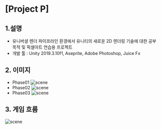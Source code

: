 # [Project P]

## 1.설명
* 유니버셜 렌더 파이프라인 환경에서 유니티의 새로운 2D 렌더링 기술에 대한 공부 목적 및 픽셀아트 연습용 프로젝트
* 개발 툴 : Unity 2019.3.10f1, Aseprite, Adobe Photoshop, Juice Fx


## 2. 이미지
* Phase01
![scene](https://blogfiles.pstatic.net/MjAyMDA1MDJfMTA5/MDAxNTg4MzQ4MDc3MTMw.IGgONOHW3ZmW6iIVstw2ENoAPk4d00U8SV3zonIcnZ0g.uSujFGRizIDg8P1lnRGV5nDKPlqxOPrxIkgSmiKgIeQg.GIF.gaebhi/1opti.gif?type=w1 "phase01")
* Phase02
![scene](https://blogfiles.pstatic.net/MjAyMDA1MDJfMjUz/MDAxNTg4MzQ3MDEyODQ0.7cEFLyxOw4hTqRtoK-lxlCqjl4_jzYdwJ1qDlAABiBsg.W2Q6KTe4miYxJpTnnJGeQIL5Ngpp1HIJb5sedAWKtHkg.GIF.gaebhi/2.gif?type=w1 "phase02")
* Phase03
![scene](https://blogfiles.pstatic.net/MjAyMDA1MDJfMjQ1/MDAxNTg4MzQ3MDEzNzM0.CJDzfDezUisVrlSEfjf-1ZU25ftqCKVv5qyhbJi4Rs0g.wBfjULBSnUeNhhqcZBSoSWbd-T-nHq3P0b-649bvTq4g.GIF.gaebhi/3.gif?type=w1 "phase03")


## 3. 게임 흐름
![scene](https://blogfiles.pstatic.net/MjAyMDA1MDJfMjU3/MDAxNTg4MzQ3MTc0OTgx.uXh0i7onBKZu7lF7XUGcU-9IeG44sMawiHIr1yEYUmgg.KWN6qHYimij-ckrZ2osSF-mbz3dAFfRMsDqXD0p3rN8g.PNG.gaebhi/class.png?type=w1 "flow")
